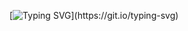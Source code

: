 [![Typing SVG](https://readme-typing-svg.demolab.com?font=Orbitron&duration=2000&color=21C43E&center=%EC%A7%84%EC%8B%A4&vCenter=%EC%A7%84%EC%8B%A4&multiline=true&repeat=%EC%A7%84%EC%8B%A4&random=&width=436&height=102&lines=Welcome!;this+is+zajinmori.)](https://git.io/typing-svg)
